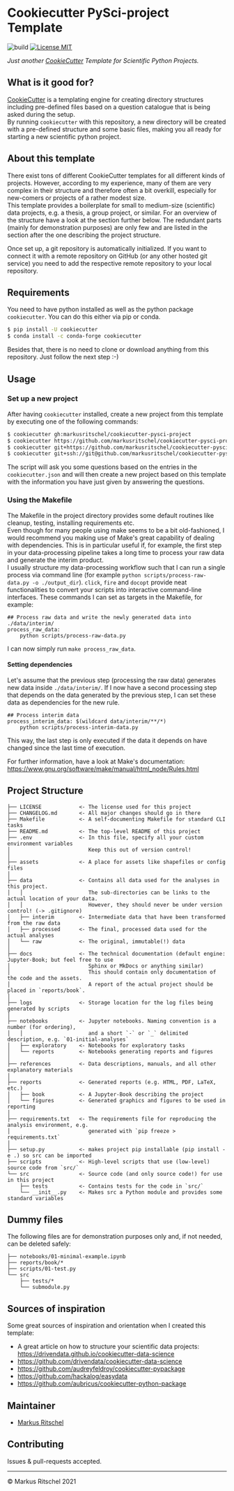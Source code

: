 # Cookiecutter PySci-project Template
![build](https://github.com/markusritschel/cookiecutter-pysci-project/actions/workflows/main.yml/badge.svg)
[![License MIT](https://img.shields.io/github/license/markusritschel/cookiecutter-pysci-project)](./LICENSE)

_Just another [CookieCutter](https://github.com/cookiecutter/cookiecutter) Template for Scientific Python Projects._

## What is it good for?
[CookieCutter](https://cookiecutter.readthedocs.io/) is a templating engine for creating directory structures including pre-defined files based on a question catalogue that is being asked during the setup.<br>
By running `cookiecutter` with this repository, a new directory will be created with a pre-defined structure and some basic files, making you all ready for starting a new scientific python project.

## About this template
There exist tons of different CookieCutter templates for all different kinds of projects.
However, according to my experience, many of them are very complex in their structure and therefore often a bit overkill, especially for new-comers or projects of a rather modest size.
<br>
This template provides a boilerplate for small to medium-size (scientific) data projects, e.g. a thesis, a group project, or similar.
For an overview of the structure have a look at the section further below.
The redundant parts (mainly for demonstration purposes) are only few and are listed in the section after the one describing the project structure.

Once set up, a git repository is automatically initialized. 
If you want to connect it with a remote repository on GitHub (or any other hosted git service) you need to add the respective remote repository to your local repository.

## Requirements
You need to have python installed as well as the python package `cookiecutter`.
You can do this either via pip or conda.
```bash
$ pip install -U cookiecutter
$ conda install -c conda-forge cookiecutter
```
Besides that, there is no need to clone or download anything from this repository. Just follow the next step :-)

## Usage
### Set up a new project
After having `cookiecutter` installed, create a new project from this template by executing one of the following commands:
```bash
$ cookiecutter gh:markusritschel/cookiecutter-pysci-project
$ cookiecutter https://github.com/markusritschel/cookiecutter-pysci-project.git
$ cookiecutter git+https://github.com/markusritschel/cookiecutter-pysci-project
$ cookiecutter git+ssh://git@github.com/markusritschel/cookiecutter-pysci-project.git
```
The script will ask you some questions based on the entries in the `cookiecutter.json` and will then create a new project based on this template with the information you have just given by answering the questions.

### Using the Makefile
The Makefile in the project directory provides some default routines like cleanup, testing, installing requirements etc.
<br>
Even though for many people using make seems to be a bit old-fashioned, I would recommend you making use of Make's great capability of dealing with dependencies.
This is in particular useful if, for example, the first step in your data-processing pipeline takes a long time to process your raw data and generate the interim product.
<br>
I usually structure my data-processing workflow such that I can run a single process via command line (for example `python scripts/process-raw-data.py -o ./output_dir`). `click`, `fire` and `docopt` provide neat functionalities to convert your scripts into interactive command-line interfaces.
These commands I can set as targets in the Makefile, for example:
```make
## Process raw data and write the newly generated data into ./data/interim/
process_raw_data:
    python scripts/process-raw-data.py
```
I can now simply run `make process_raw_data`.

#### Setting dependencies
Let's assume that the previous step (processing the raw data) generates new data inside `./data/interim/`. If I now have a second processing step that depends on the data generated by the previous step, I can set these data as dependencies for the new rule.
```make
## Process interim data
process_interim_data: $(wildcard data/interim/**/*)
    python scripts/process-interim-data.py
```
This way, the last step is only executed if the data it depends on have changed since the last time of execution.

For further information, have a look at Make's documentation: https://www.gnu.org/software/make/manual/html_node/Rules.html


## Project Structure

    ├── LICENSE            <- The license used for this project
    ├── CHANGELOG.md       <- All major changes should go in there
    ├── Makefile           <- A self-documenting Makefile for standard CLI tasks
    ├── README.md          <- The top-level README of this project
    ├── .env               <- In this file, specify all your custom environment variables
    │                         Keep this out of version control!
    │
    ├── assets             <- A place for assets like shapefiles or config files
    │
    ├── data               <- Contains all data used for the analyses in this project.
    │   │                     The sub-directories can be links to the actual location of your data.
    │   │                     However, they should never be under version control! (-> .gitignore)
    │   ├── interim        <- Intermediate data that have been transformed from the raw data
    │   ├── processed      <- The final, processed data used for the actual analyses
    │   └── raw            <- The original, immutable(!) data
    │
    ├── docs               <- The technical documentation (default engine: Jupyter-Book; but feel free to use 
    │                         Sphinx or MkDocs or anything similar)
    │                         This should contain only documentation of the code and the assets.
    │                         A report of the actual project should be placed in `reports/book`.
    │
    ├── logs               <- Storage location for the log files being generated by scripts
    │
    ├── notebooks          <- Jupyter notebooks. Naming convention is a number (for ordering),
    │   │                     and a short `-` or `_` delimited description, e.g. `01-initial-analyses`
    │   ├── exploratory    <- Notebooks for exploratory tasks
    │   └── reports        <- Notebooks generating reports and figures
    │
    ├── references         <- Data descriptions, manuals, and all other explanatory materials
    │
    ├── reports            <- Generated reports (e.g. HTML, PDF, LaTeX, etc.)
    │   ├── book           <- A Jupyter-Book describing the project
    │   └── figures        <- Generated graphics and figures to be used in reporting
    │
    ├── requirements.txt   <- The requirements file for reproducing the analysis environment, e.g.
    │                         generated with `pip freeze > requirements.txt`
    │
    ├── setup.py           <- makes project pip installable (pip install -e .) so src can be imported
    ├── scripts            <- High-level scripts that use (low-level) source code from `src/`
    └── src                <- Source code (and only source code!) for use in this project
        ├── tests          <- Contains tests for the code in `src/`
        └── __init__.py    <- Makes src a Python module and provides some standard variables


## Dummy files
The following files are for demonstration purposes only and, if not needed, can be deleted safely:

    ├── notebooks/01-minimal-example.ipynb
    ├── reports/book/*
    ├── scripts/01-test.py
    └── src
        ├── tests/*
        └── submodule.py


## Sources of inspiration
Some great sources of inspiration and orientation when I created this template:
- A great article on how to structure your scientific data projects: https://drivendata.github.io/cookiecutter-data-science
- https://github.com/drivendata/cookiecutter-data-science
- https://github.com/audreyfeldroy/cookiecutter-pypackage
- https://github.com/hackalog/easydata
- https://github.com/aubricus/cookiecutter-python-package


## Maintainer
- [Markus Ritschel](https://github.com/markusritschel)

## Contributing
Issues & pull-requests accepted.


---
&copy; Markus Ritschel 2021
